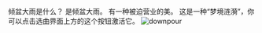 <ChatBubble role="user" avatar="https://mkzi-nya.github.io/story/files/me.png">
倾盆大雨是什么？
</ChatBubble>

<ChatBubble role="bot" avatar="https://mkzi-nya.github.io/story/files/raingpt.png">
是倾盆大雨。
</ChatBubble>

<ChatBubble role="user" avatar="https://mkzi-nya.github.io/story/files/me.png">
有一种被迫营业的美。
</ChatBubble>

<ChatBubble role="bot" avatar="https://mkzi-nya.github.io/story/files/raingpt.png">
这是一种“梦境涟漪”，你可以点击选曲界面上方的这个按钮激活它。
</ChatBubble>

<ChatBubble role="bot" avatar="https://mkzi-nya.github.io/story/files/raingpt.png">
<img src="https://mkzi-nya.github.io/story/files/raingpt/downpour.png" alt="downpour" class="chat-image" />
</ChatBubble>
